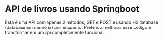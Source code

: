 # API de livros usando Springboot

Esta é uma API com apenas 2 métodos, GET e POST e usando H2 database (database em memória) por enquanto. Pretendo melhorar esse código e transformar em um api completamente funcional.